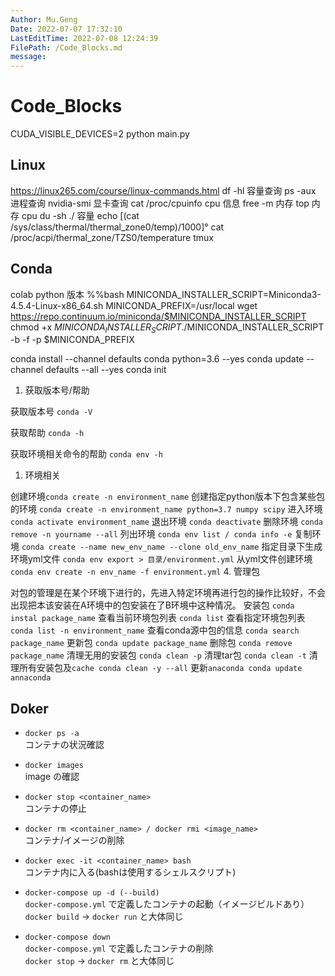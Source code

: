 ```yaml
---
Author: Mu.Geng
Date: 2022-07-07 17:32:10
LastEditTime: 2022-07-08 12:24:39
FilePath: /Code_Blocks.md
message: 
---
```


# Code_Blocks



CUDA_VISIBLE_DEVICES=2 python main.py

## Linux
https://linux265.com/course/linux-commands.html
df -hl 容量查询
ps -aux 进程查询
nvidia-smi 显卡查询
cat /proc/cpuinfo  cpu 信息
free -m 内存
top 内存 cpu
du -sh ./  容量
echo $[$(cat /sys/class/thermal/thermal_zone0/temp)/1000]°
cat /proc/acpi/thermal_zone/TZS0/temperature
tmux
## Conda

colab python 版本
%%bash
MINICONDA_INSTALLER_SCRIPT=Miniconda3-4.5.4-Linux-x86_64.sh
MINICONDA_PREFIX=/usr/local
wget <https://repo.continuum.io/miniconda/$MINICONDA_INSTALLER_SCRIPT>
chmod +x $MINICONDA_INSTALLER_SCRIPT
./$MINICONDA_INSTALLER_SCRIPT -b -f -p $MINICONDA_PREFIX

conda install --channel defaults conda python=3.6 --yes
conda update --channel defaults --all --yes
conda init
1. 获取版本号/帮助

获取版本号 `conda -V`

获取帮助 `conda -h`

获取环境相关命令的帮助 `conda env -h`

1. 环境相关

创建环境`conda create -n environment_name`
创建指定python版本下包含某些包的环境 `conda create -n environment_name python=3.7 numpy scipy`
进入环境 `conda activate environment_name`
退出环境 `conda deactivate`
删除环境 `conda remove -n yourname --all`
列出环境 `conda env list / conda info -e`
复制环境 `conda create --name new_env_name --clone old_env_name`
指定目录下生成环境yml文件 `conda env export > 目录/environment.yml`
从yml文件创建环境 `conda env create -n env_name -f environment.yml`
4. 管理包

对包的管理是在某个环境下进行的，先进入特定环境再进行包的操作比较好，不会出现把本该安装在A环境中的包安装在了B环境中这种情况。
安装包 `conda instal package_name`
查看当前环境包列表 `conda list`
查看指定环境包列表 `conda list -n environment_name`
查看conda源中包的信息 `conda search package_name`
更新包 `conda update package_name`
删除包 `conda remove package_name`
清理无用的安装包 `conda clean -p`
清理tar包 `conda clean -t`
清理所有安装包及`cache conda clean -y --all`
更新`anaconda conda update annaconda`

## Doker

- `docker ps -a`  
  コンテナの状況確認

- `docker images`  
  image の確認

- `docker stop <container_name>`  
  コンテナの停止

- `docker rm <container_name> / docker rmi <image_name>`  
  コンテナ/イメージの削除

- `docker exec -it <container_name> bash`  
  コンテナ内に入る(bashは使用するシェルスクリプト)

- `docker-compose up -d (--build)`  
  `docker-compose.yml` で定義したコンテナの起動（イメージビルドあり）  
  `docker build` -> `docker run` と大体同じ

- `docker-compose down`  
  `docker-compose.yml` で定義したコンテナの削除  
  `docker stop` -> `docker rm` と大体同じ
